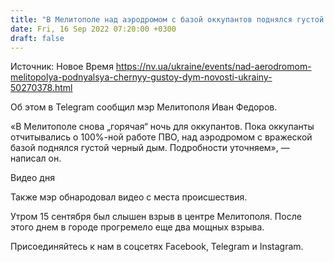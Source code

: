 ```yaml
---
title: "В Мелитополе над аэродромом с базой оккупантов поднялся густой черный дым"
date: Fri, 16 Sep 2022 07:20:00 +0300
draft: false
---
```

Источник: Новое Время https://nv.ua/ukraine/events/nad-aerodromom-melitopolya-podnyalsya-chernyy-gustoy-dym-novosti-ukrainy-50270378.html


 Об этом в Telegram сообщил мэр Мелитополя Иван Федоров.

«В Мелитополе снова „горячая“ ночь для оккупантов. Пока оккупанты отчитывались о 100%-ной работе ПВО, над аэродромом с вражеской базой поднялся густой черный дым. Подробности уточняем», — написал он.

 Видео дня   

Также мэр обнародовал видео с места происшествия.

Утром 15 сентября был слышен взрыв в центре Мелитополя. После этого днем в городе прогремело еще два мощных взрыва.

Присоединяйтесь к нам в соцсетях Facebook, Telegram и Instagram.
